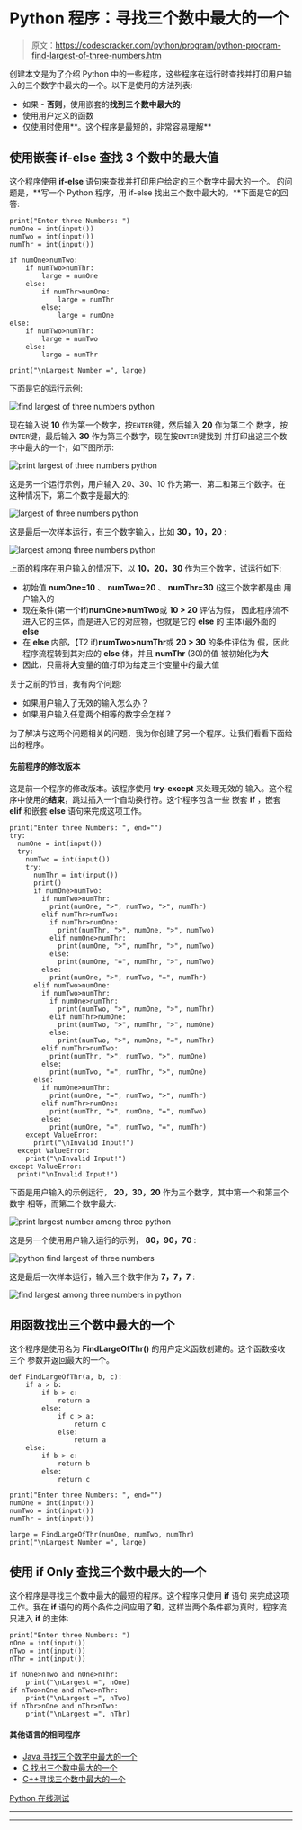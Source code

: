# Python 程序：寻找三个数中最大的一个

> 原文：<https://codescracker.com/python/program/python-program-find-largest-of-three-numbers.htm>

创建本文是为了介绍 Python 中的一些程序，这些程序在运行时查找并打印用户输入的三个数字中最大的一个。以下是使用的方法列表:

*   如果 - **否则**，使用嵌套的**找到三个数中最大的**
*   使用用户定义的函数
*   仅使用时使用**。这个程序是最短的，非常容易理解**

## 使用嵌套 if-else 查找 3 个数中的最大值

这个程序使用 **if-else** 语句来查找并打印用户给定的三个数字中最大的一个。 的问题是，**写一个 Python 程序，用 if-else 找出三个数中最大的。**下面是它的回答:

```
print("Enter three Numbers: ")
numOne = int(input())
numTwo = int(input())
numThr = int(input())

if numOne>numTwo:
    if numTwo>numThr:
        large = numOne
    else:
        if numThr>numOne:
            large = numThr
        else:
            large = numOne
else:
    if numTwo>numThr:
        large = numTwo
    else:
        large = numThr

print("\nLargest Number =", large)
```

下面是它的运行示例:

![find largest of three numbers python](img/0e3452cc97e902bfc5df3e3518dfcf19.png)

现在输入说 **10** 作为第一个数字，按`ENTER`键，然后输入 **20** 作为第二个 数字，按`ENTER`键，最后输入 **30** 作为第三个数字，现在按`ENTER`键找到 并打印出这三个数字中最大的一个，如下图所示:

![print largest of three numbers python](img/20268486cf2fee240152e7f34808f3de.png)

这是另一个运行示例，用户输入 20、30、10 作为第一、第二和第三个数字。在这种情况下，第二个数字是最大的:

![largest of three numbers python](img/89017a938647cb5db26a2679246cbb1d.png)

这是最后一次样本运行，有三个数字输入，比如 **30，10，20** :

![largest among three numbers python](img/ec4dfd26380e7efdf3229d440a059691.png)

上面的程序在用户输入的情况下，以 **10，20，30** 作为三个数字，试运行如下:

*   初始值 **numOne=10** 、 **numTwo=20** 、 **numThr=30** (这三个数字都是由 用户输入的
*   现在条件(第一个**if**)**numOne>numTwo**或 **10 > 20** 评估为假， 因此程序流不进入它的主体，而是进入它的对应物，也就是它的 **else** 的 主体(最外面的 **else**
*   在 **else** 内部，【T2 if)**numTwo>numThr**或 **20 > 30** 的条件评估为 假，因此程序流程转到其对应的 **else** 体，并且 **numThr** (30)的值 被初始化为**大**
*   因此，只需将**大**变量的值打印为给定三个变量中的最大值

关于之前的节目，我有两个问题:

*   如果用户输入了无效的输入怎么办？
*   如果用户输入任意两个相等的数字会怎样？

为了解决与这两个问题相关的问题，我为你创建了另一个程序。让我们看看下面给出的程序。

#### 先前程序的修改版本

这是前一个程序的修改版本。该程序使用 **try-except** 来处理无效的 输入。这个程序中使用的**结束**，跳过插入一个自动换行符。这个程序包含一些 嵌套 **if** ，嵌套 **elif** 和嵌套 **else** 语句来完成这项工作。

```
print("Enter three Numbers: ", end="")
try:
  numOne = int(input())
  try:
    numTwo = int(input())
    try:
      numThr = int(input())
      print()
      if numOne>numTwo:
        if numTwo>numThr:
          print(numOne, ">", numTwo, ">", numThr)
        elif numThr>numTwo:
          if numThr>numOne:
            print(numThr, ">", numOne, ">", numTwo)
          elif numOne>numThr:
            print(numOne, ">", numThr, ">", numTwo)
          else:
            print(numOne, "=", numThr, ">", numTwo)
        else:
          print(numOne, ">", numTwo, "=", numThr)
      elif numTwo>numOne:
        if numTwo>numThr:
          if numOne>numThr:
            print(numTwo, ">", numOne, ">", numThr)
          elif numThr>numOne:
            print(numTwo, ">", numThr, ">", numOne)
          else:
            print(numTwo, ">", numOne, "=", numThr)
        elif numThr>numTwo:
          print(numThr, ">", numTwo, ">", numOne)
        else:
          print(numTwo, "=", numThr, ">", numOne)
      else:
        if numOne>numThr:
          print(numOne, "=", numTwo, ">", numThr)
        elif numThr>numOne:
          print(numThr, ">", numOne, "=", numTwo)
        else:
          print(numOne, "=", numTwo, "=", numThr)
    except ValueError:
      print("\nInvalid Input!")
  except ValueError:
    print("\nInvalid Input!")
except ValueError:
  print("\nInvalid Input!")
```

下面是用户输入的示例运行， **20，30，20** 作为三个数字，其中第一个和第三个数字 相等，而第二个数字最大:

![print largest number among three python](img/579a46042c7c6adb7523f51d8d03e506.png)

这是另一个使用用户输入运行的示例， **80，90，70** :

![python find largest of three numbers](img/16783dd5514811ba91144ca4c104cc12.png)

这是最后一次样本运行，输入三个数字作为 **7，7，7** :

![find largest among three numbers in python](img/dedb02124770080fdecfbbd3983854f9.png)

## 用函数找出三个数中最大的一个

这个程序是使用名为 **FindLargeOfThr()** 的用户定义函数创建的。这个函数接收三个 参数并返回最大的一个。

```
def FindLargeOfThr(a, b, c):
    if a > b:
        if b > c:
            return a
        else:
            if c > a:
                return c
            else:
                return a
    else:
        if b > c:
            return b
        else:
            return c

print("Enter three Numbers: ", end="")
numOne = int(input())
numTwo = int(input())
numThr = int(input())

large = FindLargeOfThr(numOne, numTwo, numThr)
print("\nLargest Number =", large)
```

## 使用 if Only 查找三个数中最大的一个

这个程序是寻找三个数中最大的最短的程序。这个程序只使用 **if** 语句 来完成这项工作。我在 **if** 语句的两个条件之间应用了**和**，这样当两个条件都为真时，程序流 只进入 **if** 的主体:

```
print("Enter three Numbers: ")
nOne = int(input())
nTwo = int(input())
nThr = int(input())

if nOne>nTwo and nOne>nThr:
    print("\nLargest =", nOne)
if nTwo>nOne and nTwo>nThr:
    print("\nLargest =", nTwo)
if nThr>nOne and nThr>nTwo:
    print("\nLargest =", nThr)
```

#### 其他语言的相同程序

*   [Java 寻找三个数字中最大的一个](/java/program/java-program-find-largest-of-three-numbers.htm)
*   [C 找出三个数中最大的一个](/c/program/c-program-find-greatest-of-three-numbers.htm)
*   [C++寻找三个数中最大的一个](/cpp/program/cpp-program-find-greatest-of-three-numbers.htm)

[Python 在线测试](/exam/showtest.php?subid=10)

* * *

* * *